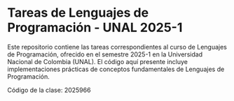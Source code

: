 # Tareas de Lenguajes de Programación - UNAL 2025-1
Este repositorio contiene las tareas correspondientes al curso de Lenguajes de Programación, ofrecido en el semestre 2025-1 en la Universidad Nacional de Colombia (UNAL). El código aquí presente incluye implementaciones prácticas de conceptos fundamentales de Lenguajes de Programación.

Código de la clase: 2025966
